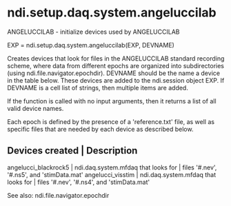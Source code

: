 # ndi.setup.daq.system.angeluccilab

  ANGELUCCILAB - initialize devices used by ANGELUCCILAB
 
  EXP = ndi.setup.daq.system.angeluccilab(EXP, DEVNAME)
 
  Creates devices that look for files in the ANGELUCCILAB standard recording
  scheme, where data from different epochs are organized into
  subdirectories (using ndi.file.navigator.epochdir). DEVNAME should be the 
  name a device in the table below. These devices are added to the ndi.session
  object EXP. If DEVNAME is a cell list of strings, then multiple items are added.
 
  If the function is called with no input arguments, then it returns a list
  of all valid device names.
  
  Each epoch is defined by the presence of a 'reference.txt' file, as well
  as specific files that are needed by each device as described below.
 
  Devices created    | Description
  ----------------------------------------------------------------
  angelucci_blackrock5  |  ndi.daq.system.mfdaq that looks for
                        |    files '#.nev', '#.ns5', and 'stimData.mat'
  angelucci_visstim     |  ndi.daq.system.mfdaq that looks for
                        |    files '#.nev', '#.ns4', and 'stimData.mat'
 
  See also: ndi.file.navigator.epochdir
